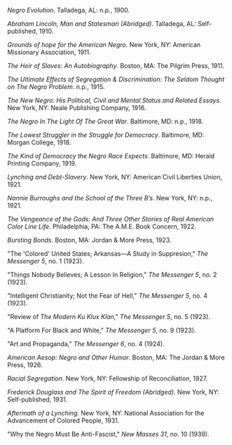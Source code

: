 *Negro Evolution*. Talladega, AL: n.p., 1900.

*Abraham Lincoln, Man and Statesman (Abridged)*. Talladega, AL: Self-published, 1910.

*Grounds of hope for the American Negro*. New York, NY: American Missionary Association, 1911.

*The Heir of Slaves: An Autobiography*. Boston, MA: The Pilgrim Press, 1911. 

*The Ultimate Effects of Segregation & Discrimination: The Seldom Thought on The Negro Problem*. n.p., 1915.

*The New Negro: His Political, Civil and Mental Status and Related Essays*. New York, NY: Neale Publishing Company, 1916.

*The Negro In The Light Of The Great War*. Baltimore, MD: n.p., 1918. 

*The Lowest Struggler in the Struggle for Democracy*. Baltimore, MD: Morgan College, 1918.

*The Kind of Democracy the Negro Race Expects*. Baltimore, MD: Herald Printing Company, 1919. 

*Lynching and Debt-Slavery*. New York, NY: American Civil Liberties Union, 1921.

*Nannie Burroughs and the School of the Three B’s*. New York, NY: n.p., 1921.

*The Vengeance of the Gods: And Three Other Stories of Real American Color Line Life*. Philadelphia, PA: The A.M.E. Book Concern, 1922. 

*Bursting Bonds*. Boston, MA: Jordan & More Press, 1923.

"The 'Colored' United States; Arkansas—A Study in Suppresion," *The Messenger 5*, no. 1 (1923).

"Things Nobody Believes; A Lesson In Religion," *The Messenger 5*, no. 2 (1923).

"Intelligent Christianity; Not the Fear of Hell," *The Messenger 5*, no. 4 (1923).

"Review of *The Modern Ku Klux Klan*," *The Messenger 5*, no. 5 (1923).

"A Platform For Black and White," *The Messenger 5*, no. 9 (1923).

"Art and Propaganda," *The Messenger 6*, no. 4 (1924).

*American Aesop: Negro and Other Humor*. Boston, MA: The Jordan & More Press, 1926.

*Racial Segregation*. New York, NY: Fellowship of Reconciliation, 1927.

*Frederick Douglass and The Spirit of Freedom (Abridged)*. New York, NY: Self-published, 1931.

*Aftermath of a Lynching*. New York, NY: National Association for the Advancement of Colored People, 1931.

"Why the Negro Must Be Anti-Fascist," *New Masses 31*, no. 10 (1939).

